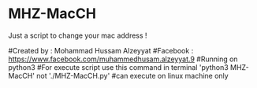 # MHZ-MacCH
Just a script to change your mac address !


#Created by : Mohammad Hussam Alzeyyat 
#Facebook : https://www.facebook.com/muhammedhusam.alzeyyat.9 
#Running on python3 
#For execute script use this command in terminal 'python3 MHZ-MacCH' not './MHZ-MacCH.py' 
#can execute on linux machine only 
